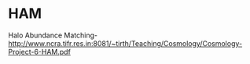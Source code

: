 # HAM
Halo Abundance Matching-
http://www.ncra.tifr.res.in:8081/~tirth/Teaching/Cosmology/Cosmology-Project-6-HAM.pdf
